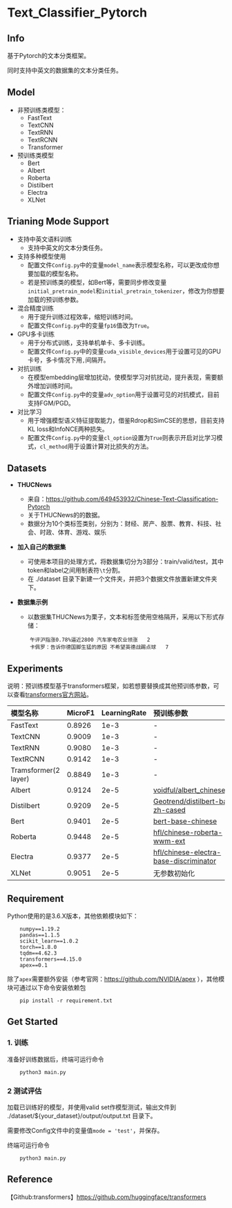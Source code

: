 # Text_Classifier_Pytorch

## Info
基于Pytorch的文本分类框架。

同时支持中英文的数据集的文本分类任务。


## Model
- 非预训练类模型：
    - FastText
    - TextCNN
    - TextRNN
    - TextRCNN
    - Transformer
- 预训练类模型
    - Bert
    - Albert
    - Roberta
    - Distilbert
    - Electra
    - XLNet                                  


## Trianing Mode Support

- 支持中英文语料训练
    - 支持中英文的文本分类任务。
- 支持多种模型使用
    - 配置文件`Config.py`中的变量`model_name`表示模型名称，可以更改成你想要加载的模型名称。
    - 若是预训练类的模型，如Bert等，需要同步修改变量`initial_pretrain_model`和`initial_pretrain_tokenizer`，修改为你想要加载的预训练参数。
- 混合精度训练
    - 用于提升训练过程效率，缩短训练时间。
    - 配置文件`Config.py`中的变量`fp16`值改为`True`。
- GPU多卡训练
    - 用于分布式训练，支持单机单卡、多卡训练。
    - 配置文件`Config.py`中的变量`cuda_visible_devices`用于设置可见的GPU卡号，多卡情况下用`,`间隔开。
- 对抗训练
    - 在模型embedding层增加扰动，使模型学习对抗扰动，提升表现，需要额外增加训练时间。
    - 配置文件`Config.py`中的变量`adv_option`用于设置可见的对抗模式，目前支持FGM/PGD。
- 对比学习
    - 用于增强模型语义特征提取能力，借鉴Rdrop和SimCSE的思想，目前支持KL loss和InfoNCE两种损失。
    - 配置文件`Config.py`中的变量`cl_option`设置为`True`则表示开启对比学习模式，`cl_method`用于设置计算对比损失的方法。



## Datasets
* **THUCNews**
    * 来自：https://github.com/649453932/Chinese-Text-Classification-Pytorch
    * 关于THUCNews的的数据。
    * 数据分为10个类标签类别，分别为：财经、房产、股票、教育、科技、社会、时政、体育、游戏、娱乐

* **加入自己的数据集**
    * 可使用本项目的处理方式，将数据集切分为3部分：train/valid/test，其中token和label之间用制表符`\t`分割。
    * 在 ./dataset 目录下新建一个文件夹，并把3个数据文件放置新建文件夹下。

* **数据集示例**
    * 以数据集THUCNews为栗子，文本和标签使用空格隔开，采用以下形式存储：
    ```
        午评沪指涨0.78%逼近2800 汽车家电农业领涨	2
        卡佩罗：告诉你德国脚生猛的原因 不希望英德战踢点球	7
    ```


## Experiments

说明：预训练模型基于transformers框架，如若想要替换成其他预训练参数，可以查看[transformers官方网站](https://huggingface.co/models)。

| 模型名称 | MicroF1 | LearningRate | 预训练参数 |
| :-----| :---- | :---- | :---- |
| FastText | 0.8926 | 1e-3 | - |
| TextCNN | 0.9009 | 1e-3 | - |
| TextRNN | 0.9080 | 1e-3 | - |
| TextRCNN | 0.9142 | 1e-3 | - |
| Tramsformer(2 layer) | 0.8849 | 1e-3 | - |
| Albert | 0.9124 | 2e-5 | [voidful/albert_chinese_tiny](https://huggingface.co/voidful/albert_chinese_tiny) |
| Distilbert | 0.9209 | 2e-5 | [Geotrend/distilbert-base-zh-cased](https://huggingface.co/Geotrend/distilbert-base-zh-cased) |
| Bert | 0.9401 | 2e-5 | [bert-base-chinese](https://huggingface.co/bert-base-chinese) |
| Roberta | 0.9448 | 2e-5 | [hfl/chinese-roberta-wwm-ext](https://huggingface.co/hfl/chinese-roberta-wwm-ext) |
| Electra | 0.9377 | 2e-5 | [hfl/chinese-electra-base-discriminator](https://huggingface.co/hfl/chinese-electra-base-discriminator) |
| XLNet | 0.9051 | 2e-5 | 无参数初始化 |





## Requirement
Python使用的是3.6.X版本，其他依赖模块如下：
```
    numpy==1.19.2
    pandas==1.1.5
    scikit_learn==1.0.2
    torch==1.8.0
    tqdm==4.62.3
    transformers==4.15.0
    apex==0.1
```

除了`apex`需要额外安装（参考官网：https://github.com/NVIDIA/apex
），其他模块可通过以下命令安装依赖包
```
    pip install -r requirement.txt
```


## Get Started
### 1. 训练
准备好训练数据后，终端可运行命令
```
    python3 main.py
```
### 2 测试评估
加载已训练好的模型，并使用valid set作模型测试，输出文件到 ./dataset/${your_dataset}/output/output.txt 目录下。

需要修改Config文件中的变量值`mode = 'test'`，并保存。

终端可运行命令
```
    python3 main.py
```


## Reference

【Github:transformers】https://github.com/huggingface/transformers

